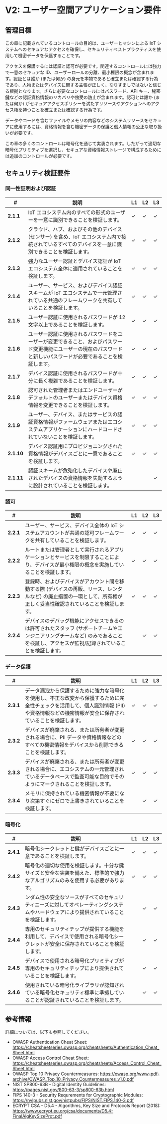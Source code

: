 # V2: ユーザー空間アプリケーション要件

## 管理目標

この章に記載されているコントロールの目的は、ユーザーとマシンによる IoT システムへのセキュアなアクセスを確保し、セキュリティベストプラクティスを使用して機密データを保護することです。

アクセスを保護するには認証と認可が必要です。関連するコントロールには強力で一意のセキュアな ID、ユーザーロールの分離、最小権限の概念が含まれます。認証とは誰か (または何か) の身元を本物であると確立または確認する行為であり、人物またはデバイスに関する主張が正しく、なりすましではないと信じる根拠となります。さらに必要なコントロールにはパスワード、API キー、秘密鍵などの認証資格情報のリカバリや傍受の防止が含まれます。認可とは誰か (または何か) がセキュアアクセスポリシーを満たすリソースやアクションへのアクセス権を持つことを確立または確認する行為です。

データやコードを含むファイルやメモリの内容などのシステムリソースをセキュアに使用するには、資格情報を含む機密データの保護と個人情報の公正な取り扱いが必要です。

この章の多くのコントロールは暗号化を通じて実装されます。したがって適切な暗号化プリミティブを選択し、セキュアな資格情報ストレージで構成するためには追加のコントロールが必要です。

## セキュリティ検証要件

### 同一性証明および認証

| # | 説明 | L1 | L2 | L3 |
| --  | ---------------------- | - | - | - |
| **2.1.1** | IoT エコシステム内のすべての形式のユーザーを一意に識別できることを検証します。 | ✓ | ✓ | ✓ |
| **2.1.2** | クラウド、ハブ、およびその他のデバイス (センサー) を含め、IoT エコシステム内で接続されているすべてのデバイスを一意に識別できることを検証します。 | ✓ | ✓ | ✓ |
| **2.1.3** | 強力なユーザー認証とデバイス認証が IoT エコシステム全体に適用されていることを検証します。 | ✓ | ✓ | ✓ |
| **2.1.4** | ユーザー、サービス、およびデバイス認証スキームが IoT エコシステムで一元管理されている共通のフレームワークを共有していることを検証します。 | ✓ | ✓ | ✓ |
| **2.1.5** | ユーザー認証に使用されるパスワードが 12 文字以上であることを検証します。 | ✓ | ✓ | ✓ |
| **2.1.6** | ユーザー認証に使用されるパスワードをユーザーが変更できること、およびパスワード変更機能にユーザーの現在のパスワードと新しいパスワードが必要であることを検証します。 | ✓ | ✓ | ✓ |
| **2.1.7** | デバイス認証に使用されるパスワードが十分に長く複雑であることを検証します。 | ✓ | ✓ | ✓ |
| **2.1.8** | 認可された管理者またはエンドユーザーがデフォルトのユーザーまたはデバイス資格情報を変更できることを検証します。 | ✓ | ✓ | ✓ |
| **2.1.9** | ユーザー、デバイス、またはサービスの認証資格情報がファームウェアまたはエコシステムアプリケーションにハードコードされていないことを検証します。 | ✓ | ✓ | ✓ |
| **2.1.10** | デバイス認証用にプロビジョニングされた資格情報がデバイスごとに一意であることを検証します。 | ✓ | ✓ | ✓ |
| **2.1.11** | 認証スキームが危殆化したデバイスや廃止されたデバイスの資格情報を失効するように設計されていることを検証します。 | | | ✓ |

### 認可

| # | 説明 | L1 | L2 | L3 |
| --  | ---------------------- | - | - | - |
| **2.2.1** | ユーザー、サービス、デバイス全体の IoT システムアカウントが共通の認可フレームワークを共有していることを検証します。 | ✓ | ✓ | ✓ |
| **2.2.2** | ルートまたは管理者として実行されるアプリケーションとサービスを制限することにより、デバイスが最小権限の概念を実施していることを検証します。 | ✓ | ✓ | ✓ |
| **2.2.3** | 登録時、およびデバイスがアカウント間を移動する際 (デバイスの再販、リース、レンタルなど) の廃止措置の一環として、所有権が正しく妥当性確認されていることを検証します。 | ✓ | ✓ | ✓ |
| **2.2.4** | デバイスのデバッグ機能にアクセスできるのは許可されたスタッフ (サポートチームやエンジニアリングチームなど) のみであることを検証し、アクセスが監視/記録されていることを検証します。 | | ✓ | ✓ |


### データ保護

| # | 説明 | L1 | L2 | L3 |
| --  | ---------------------- | - | - | - |
| **2.3.1** | データ漏洩から保護するために強力な暗号化を使用し、不正な改変から保護するために完全性チェックを活用して、個人識別情報 (PII) や資格情報などの機密情報が安全に保存されていることを検証します。 | ✓ | ✓ | ✓ |
| **2.3.2** | デバイスが廃棄される、または所有者が変更される場合に、PII データや資格情報などのすべての機密情報をデバイスから削除できることを検証します。 | ✓ | ✓ | ✓ |
| **2.3.3** | デバイスが廃棄される、または所有者が変更される場合に、エコシステムの一元管理されているデータベースで監査可能な目的でそのようにマークされることを検証します。 | ✓ | ✓ | ✓ |
| **2.3.4** | メモリに保持されている機密情報が不要になり次第すぐにゼロで上書きされていることを検証します。 | | ✓ | ✓ |


### 暗号化

| # | 説明 | L1 | L2 | L3 |
| --  | ---------------------- | - | - | - |
| **2.4.1** | 暗号化シークレットと鍵がデバイスごとに一意であることを検証します。 | ✓ | ✓ | ✓ |
| **2.4.2** | 暗号化の適切な使用を検証します。十分な鍵サイズと安全な実装を備えた、標準的で強力なアルゴリズムのみを使用する必要があります。 | ✓ | ✓ | ✓ |
| **2.4.3** | ンダム性の安全なソースがすべてのセキュリティニーズに対してオペレーティングシステムやハードウェアにより提供されていることを検証します。 | | ✓ | ✓ |
| **2.4.4** | 専用のセキュリティチップが提供する機能を利用して、デバイスで使用される暗号化シークレットが安全に保存されていることを検証します。 | | ✓ | ✓ |
| **2.4.5** | デバイスで使用される暗号化プリミティブが専用のセキュリティチップにより提供されていることを検証します。 | | ✓ | ✓ |
| **2.4.6** | 使用されている暗号化ライブラリが認知されている暗号化セキュリティ標準に準拠していることが認証されていることを検証します。 | | ✓ | ✓ |

## 参考情報
詳細については、以下も参照してください。

- OWASP Authentication Cheat Sheet: <https://cheatsheetseries.owasp.org/cheatsheets/Authentication_Cheat_Sheet.html>
- OWASP Access Control Cheat Sheet: <https://cheatsheetseries.owasp.org/cheatsheets/Access_Control_Cheat_Sheet.html>
- OWASP Top 10 Privacy Countermeasures: <https://owasp.org/www-pdf-archive/OWASP_Top_10_Privacy_Countermeasures_v1.0.pdf>
- NIST SP800-63B - Digital Identity Guidelines: <https://pages.nist.gov/800-63-3/sp800-63b.html>
- FIPS 140-3 - Security Requrements for Cryptographic Modules: https://nvlpubs.nist.gov/nistpubs/FIPS/NIST.FIPS.140-3.pdf
- ECRYPT CSA - D5.4 - Algorithms, Key Size and Protocols Report (2018): <https://www.ecrypt.eu.org/csa/documents/D5.4-FinalAlgKeySizeProt.pdf>
